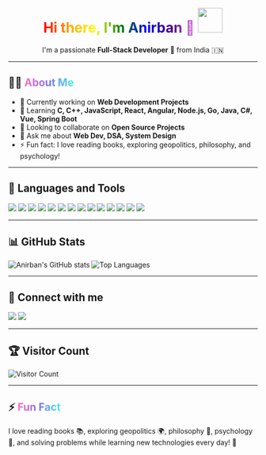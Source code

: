 <h1 align="center">

  <br>
  <span style="background: linear-gradient(90deg, red, orange, yellow, green, blue, indigo, violet); -webkit-background-clip: text; color: transparent;">
    Hi there, I'm Anirban 👋
  </span>
  <img src="https://media.giphy.com/media/hvRJCLFzcasrR4ia7z/giphy.gif" width="50"/>
</h1>

<p align="center">
  I'm a passionate <b>Full-Stack Developer</b> 🚀 from India 🇮🇳
</p>

---

## 👨‍💻 <span style="background: linear-gradient(90deg, #ff6ec4, #7873f5, #44f2e5); -webkit-background-clip: text; color: transparent;">About Me</span>
- 🔭 Currently working on **Web Development Projects**
- 🌱 Learning **C, C++, JavaScript, React, Angular, Node.js, Go, Java, C#, Vue, Spring Boot**
- 👯 Looking to collaborate on **Open Source Projects**
- 💬 Ask me about **Web Dev, DSA, System Design**
- ⚡ Fun fact: I love reading books, exploring geopolitics, philosophy, and psychology!

---

## 🚀 Languages and Tools
<p>
  <img src="https://img.shields.io/badge/HTML5-E34F26?style=for-the-badge&logo=html5&logoColor=white"/>
  <img src="https://img.shields.io/badge/CSS3-1572B6?style=for-the-badge&logo=css3&logoColor=white"/>
  <img src="https://img.shields.io/badge/JavaScript-FFD700?style=for-the-badge&logo=javascript&logoColor=black"/>
  <img src="https://img.shields.io/badge/React-20232A?style=for-the-badge&logo=react&logoColor=61DAFB"/>
  <img src="https://img.shields.io/badge/Angular-DD0031?style=for-the-badge&logo=angular&logoColor=white"/>
  <img src="https://img.shields.io/badge/Vue-4FC08D?style=for-the-badge&logo=vue.js&logoColor=white"/>
  <img src="https://img.shields.io/badge/Node.js-43853D?style=for-the-badge&logo=node-dot-js&logoColor=white"/>
  <img src="https://img.shields.io/badge/MongoDB-47A248?style=for-the-badge&logo=mongodb&logoColor=white"/>
  <img src="https://img.shields.io/badge/C-00599C?style=for-the-badge&logo=c&logoColor=white"/>
  <img src="https://img.shields.io/badge/C++-00599C?style=for-the-badge&logo=c%2B%2B&logoColor=white"/>
  <img src="https://img.shields.io/badge/Go-00ADD8?style=for-the-badge&logo=go&logoColor=white"/>
  <img src="https://img.shields.io/badge/Java-007396?style=for-the-badge&logo=java&logoColor=white"/>
  <img src="https://img.shields.io/badge/C%23-239120?style=for-the-badge&logo=c-sharp&logoColor=white"/>
  <img src="https://img.shields.io/badge/Spring%20Boot-6DB33F?style=for-the-badge&logo=spring&logoColor=white"/>
</p>

---

## 📊 GitHub Stats
![Anirban's GitHub stats](https://github-readme-stats.vercel.app/api?username=AnirbanChattaraj&show_icons=true&theme=tokyonight)
![Top Languages](https://github-readme-stats.vercel.app/api/top-langs/?username=AnirbanChattaraj&layout=compact&theme=tokyonight)

---

## 🔗 Connect with me
<p>
  <a href="https://twitter.com/AnirbanChattaraj"><img src="https://img.shields.io/badge/Twitter-1DA1F2?style=for-the-badge&logo=twitter&logoColor=white"/></a>
  <a href="https://github.com/AnirbanChattaraj"><img src="https://img.shields.io/badge/GitHub-181717?style=for-the-badge&logo=github&logoColor=white"/></a>
</p>

---

## 🏆 Visitor Count
![Visitor Count](https://profile-counter.glitch.me/AnirbanChattaraj/count.svg)

---

## ⚡ <span style="background: linear-gradient(90deg, #ff6ec4, #7873f5, #44f2e5); -webkit-background-clip: text; color: transparent;">Fun Fact</span>
I love reading books 📚, exploring geopolitics 🌍, philosophy 🧠, psychology 🧩, and solving problems while learning new technologies every day! 🚀
